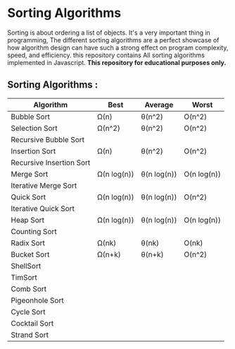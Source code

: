 # Sorting Algorithms 
Sorting is about ordering a list of objects. It's a very important thing in programming, The different sorting algorithms are a perfect showcase of how algorithm design can have such a strong effect on program complexity, speed, and efficiency. this repository contains All sorting algorithms implemented in Javascript.
**This repository for educational purposes only.**

## Sorting Algorithms :
| Algorithm                |Best       |Average    |Worst      |
| -------------------------|-----------|-----------|-----------|
|Bubble Sort               |Ω(n)       |θ(n^2)     |O(n^2)     |
|Selection Sort            |Ω(n^2)     |θ(n^2)     |O(n^2)     |
|Recursive Bubble Sort     |           |           |           |
|Insertion Sort            |Ω(n)       |θ(n^2)     |O(n^2)     |
|Recursive Insertion Sort  |           |           |           |
|Merge Sort                |Ω(n log(n))|θ(n log(n))|O(n log(n))|
|Iterative Merge Sort      |           |           |           |
|Quick Sort                |Ω(n log(n))|θ(n log(n))|O(n^2)     |
|Iterative Quick Sort      |           |           |           |
|Heap Sort                 |Ω(n log(n))|θ(n log(n))|O(n log(n))|
|Counting Sort             |           |           |           |
|Radix Sort                |Ω(nk)      |θ(nk)      |O(nk)      |
|Bucket Sort               |Ω(n+k)     |θ(n+k)     |O(n^2)     |
|ShellSort                 |           |           |           |
|TimSort                   |           |           |           |
|Comb Sort                 |           |           |           |
|Pigeonhole Sort           |           |           |           |
|Cycle Sort                |           |           |           |
|Cocktail Sort             |           |           |           |
|Strand Sort               |           |           |           |
